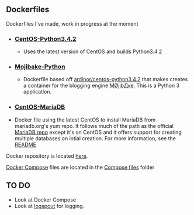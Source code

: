 ## Dockerfiles ##

Dockerfiles I've made, work in progress at the moment

* ### [CentOS-Python3.4.2](https://registry.hub.docker.com/u/ardinor/centos-python3.4.2/) ###

  * Uses the latest version of CentOS and builds Python3.4.2

* ### [Mojibake-Python](https://registry.hub.docker.com/u/ardinor/mojibake-python/) ###

  * Dockerfile based off [ardinor/centos-python3.4.2](https://registry.hub.docker.com/u/ardinor/centos-python3.4.2/) that makes creates a container for the blogging engine [MØjibДĸe](https://github.com/ardinor/mojibake). This is a Python 3 application.

* ### [CentOS-MariaDB](https://registry.hub.docker.com/u/ardinor/centos-mariadb/) ###

 * Docker file using the latest CentOS to install MariaDB from mariadb.org's yum repo. It follows much of the path as the official [MariaDB repo](https://registry.hub.docker.com/_/mariadb/) except it's on CentOS and it offers support for creating multiple databases on intial creation. For more information, see the [README](https://github.com/ardinor/dockerfiles/tree/master/CentOS-MariaDB)


Docker repository is located [here](https://hub.docker.com/u/ardinor/).

[Docker Compose](http://docs.docker.com/compose/) files are located in the [Compose files](Compose%20files/
) folder

TO DO
-------------------------
- Look at Docker Compose
- Look at [logspout](https://github.com/gliderlabs/logspout) for logging.
